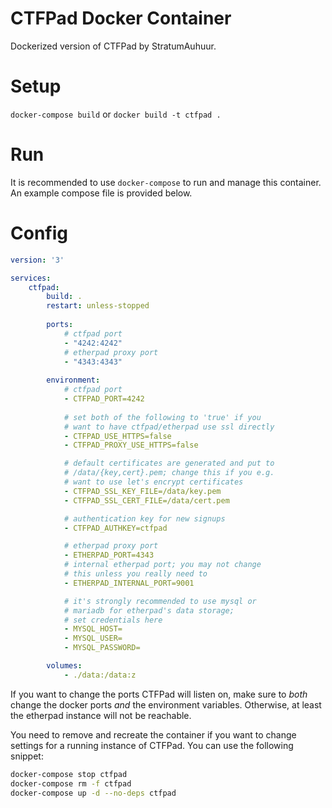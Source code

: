 # CTFPad Docker Container
Dockerized version of CTFPad by StratumAuhuur.

# Setup
`docker-compose build` or `docker build -t ctfpad .`

# Run
It is recommended to use `docker-compose` to run and manage this container. An example compose file is provided below.

# Config
```yml
version: '3'

services:
    ctfpad:
        build: .
        restart: unless-stopped
        
        ports:
            # ctfpad port
            - "4242:4242"
            # etherpad proxy port
            - "4343:4343"
            
        environment:
            # ctfpad port
            - CTFPAD_PORT=4242
            
            # set both of the following to 'true' if you
            # want to have ctfpad/etherpad use ssl directly
            - CTFPAD_USE_HTTPS=false
            - CTFPAD_PROXY_USE_HTTPS=false

            # default certificates are generated and put to
            # /data/{key,cert}.pem; change this if you e.g.
            # want to use let's encrypt certificates
            - CTFPAD_SSL_KEY_FILE=/data/key.pem
            - CTFPAD_SSL_CERT_FILE=/data/cert.pem

            # authentication key for new signups
            - CTFPAD_AUTHKEY=ctfpad

            # etherpad proxy port
            - ETHERPAD_PORT=4343
            # internal etherpad port; you may not change 
            # this unless you really need to
            - ETHERPAD_INTERNAL_PORT=9001

            # it's strongly recommended to use mysql or 
            # mariadb for etherpad's data storage; 
            # set credentials here
            - MYSQL_HOST=
            - MYSQL_USER=
            - MYSQL_PASSWORD=

        volumes:
            - ./data:/data:z
```
If you want to change the ports CTFPad will listen on, make sure to *both* change the docker ports *and* the environment variables. Otherwise, at least the etherpad instance will not be reachable.

You need to remove and recreate the container if you want to change settings for a running instance of CTFPad. You can use the following snippet:
```sh
docker-compose stop ctfpad
docker-compose rm -f ctfpad
docker-compose up -d --no-deps ctfpad
```
